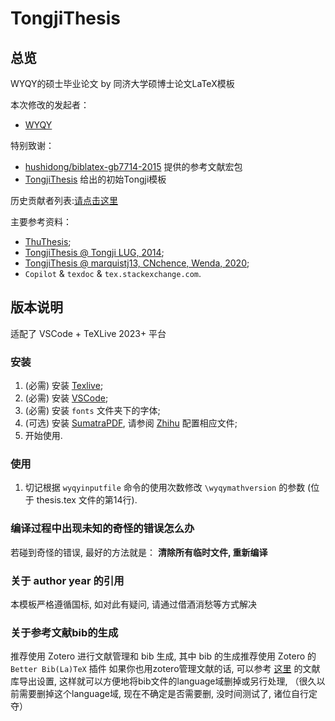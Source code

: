 # TongjiThesis
## 总览
WYQY的硕士毕业论文 by 同济大学硕博士论文LaTeX模板

本次修改的发起者：
* [WYQY](https://github.com/wyqy)

特别致谢：
* [hushidong/biblatex-gb7714-2015](https://github.com/hushidong/biblatex-gb7714-2015) 提供的参考文献宏包
* [TongjiThesis](https://github.com/marquistj13/TongjiThesis) 给出的初始Tongji模板

历史贡献者列表:[请点击这里](https://github.com/marquistj13/TongjiThesis/graphs/contributors)

主要参考资料：
* [ThuThesis](https://github.com/tuna/thuthesis);
* [TongjiThesis @ Tongji LUG, 2014](https://sourceforge.net/projects/tongjithesis/);
* [TongjiThesis @ marquistj13, CNchence, Wenda, 2020](https://github.com/marquistj13/TongjiThesis);
* ``Copilot`` \& ``texdoc`` \& ``tex.stackexchange.com``.

## 版本说明
适配了 VSCode + TeXLive 2023+ 平台

### 安装
1. (必需) 安装 [Texlive](https://mirrors.tuna.tsinghua.edu.cn/ctan/systems/texlive/Images/);
1. (必需) 安装 [VSCode](https://code.visualstudio.com/);
1. (必需) 安装 ``fonts`` 文件夹下的字体;
1. (可选) 安装 [SumatraPDF](https://www.sumatrapdfreader.org/free-pdf-reader), 请参阅 [Zhihu](https://zhuanlan.zhihu.com/p/95330916) 配置相应文件;
1. 开始使用.

### 使用
1. 切记根据 ``wyqyinputfile`` 命令的使用次数修改 ``\wyqymathversion`` 的参数 (位于 thesis.tex 文件的第14行).

### 编译过程中出现未知的奇怪的错误怎么办
若碰到奇怪的错误, 最好的方法就是： __清除所有临时文件, 重新编译__ 

### 关于 author year 的引用
本模板严格遵循国标, 如对此有疑问, 请通过借酒消愁等方式解决

### 关于参考文献bib的生成
推荐使用 Zotero 进行文献管理和 bib 生成, 其中 bib 的生成推荐使用 Zotero 的 `Better Bib(La)TeX` 插件
如果你也用zotero管理文献的话, 可以参考 [这里](https://marquistj13.github.io/MyBlog/2018/05/zotero-export/#%E8%B0%83%E6%95%99better-bibtex-%E6%8F%92%E4%BB%B6%E7%94%9F%E6%88%90%E7%9A%84bib%E6%96%87%E4%BB%B6%E7%9A%84field) 的文献库导出设置, 这样就可以方便地将bib文件的language域删掉或另行处理, （很久以前需要删掉这个language域, 现在不确定是否需要删, 没时间测试了, 诸位自行定夺）

